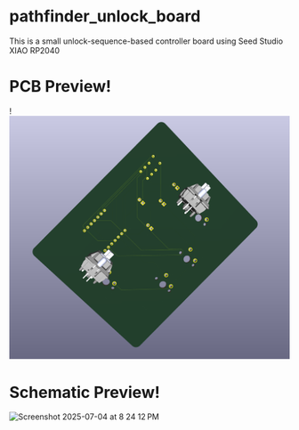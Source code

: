# pathfinder_unlock_board
This is a small unlock-sequence-based controller board using Seed Studio XIAO RP2040

# PCB Preview!
! ![PCB Preview](./pcb.png)

# Schematic Preview!
<img width="851" alt="Screenshot 2025-07-04 at 8 24 12 PM" src="https://github.com/user-attachments/assets/fc7470d0-8cf8-41e9-a74c-106ffefd3d0b" />

